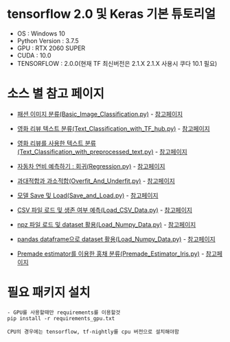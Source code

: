 # tensorflow 2.0 및 Keras 기본 튜토리얼

- OS : Windows 10
- Python Version : 3.7.5
- GPU : RTX 2060 SUPER 
- CUDA : 10.0
- TENSORFLOW : 2.0.0(현재 TF 최신버전은 2.1.X 2.1.X 사용시 쿠다 10.1 필요)


# 소스 별 참고 페이지
- [패션 이미지 분류(Basic_Image_Classification.py)](https://github.com/parkjoohwan/Keras_basics/blob/master/ML_Basic/Basic_Image_Classification.py) - [참고페이지](https://www.tensorflow.org/tutorials/keras/classification?hl=ko)
- [영화 리뷰 텍스트 분류(Text_Classification_with_TF_hub.py)](https://github.com/parkjoohwan/Keras_basics/blob/master/ML_Basic/Text_Classification_with_TF_hub.py) - [참고페이지](https://www.tensorflow.org/tutorials/keras/text_classification_with_hub?hl=ko)
- [영화 리뷰를 사용한 텍스트 분류(Text_Classification_with_preprocessed_text.py)](https://github.com/parkjoohwan/Keras_basics/blob/master/ML_Basic/Text_Classification_with_preprocessed_text.py) - [참고페이지](https://www.tensorflow.org/tutorials/keras/text_classification?hl=ko)
- [자동차 연비 예측하기 : 회귀(Regression.py)](https://github.com/parkjoohwan/Keras_basics/blob/master/ML_Basic/Regression.py) - [참고페이지](https://www.tensorflow.org/tutorials/keras/regression?hl=ko)
- [과대적합과 과소적합(Overfit_And_Underfit.py)](https://github.com/parkjoohwan/Keras_basics/blob/master/ML_Basic/Overfit_And_Underfit.py) - [참고페이지](https://www.tensorflow.org/tutorials/keras/regression?hl=ko) 
- [모델 Save 및 Load(Save_and_Load.py)](https://github.com/parkjoohwan/Keras_basics/blob/master/ML_Basic/Save_and_Load.py) - [참고페이지](https://www.tensorflow.org/tutorials/keras/save_and_load?hl=ko)

- [CSV 파일 로드 및 생존 여부 예측(Load_CSV_Data.py)](https://github.com/parkjoohwan/Keras_basics/blob/master/Load_and_Preprocess_Data/Load_CSV_Data.py) - [참고페이지](https://www.tensorflow.org/tutorials/load_data/csv?hl=en)
- [npz 파일 로드 및 dataset 활용(Load_Numpy_Data.py)](https://github.com/parkjoohwan/Keras_basics/blob/master/Load_and_Preprocess_Data/Load_Numpy_Data.py) - [참고페이지](https://www.tensorflow.org/tutorials/load_data/numpy?hl=en)
- [pandas dataframe으로 dataset 활용(Load_Numpy_Data.py)](https://github.com/parkjoohwan/Keras_basics/blob/master/Load_and_Preprocess_Data/Load_Numpy_Data.py) - [참고페이지](https://www.tensorflow.org/tutorials/load_data/pandas_dataframe?hl=en)

- [Premade estimator를 이용한 홍채 분류(Premade_Estimator_Iris.py)](https://github.com/parkjoohwan/Keras_basics/blob/master/Estimator/Premade_Estimator_Iris.py) - [참고페이지](https://www.tensorflow.org/tutorials/estimator/premade?hl=en)
# 필요 패키지 설치

```
- GPU를 사용할때만 requirements를 이용할것
pip install -r requirements_gpu.txt
```

`CPU의 경우에는 tensorflow, tf-nightly를 cpu 버전으로 설치해야함`